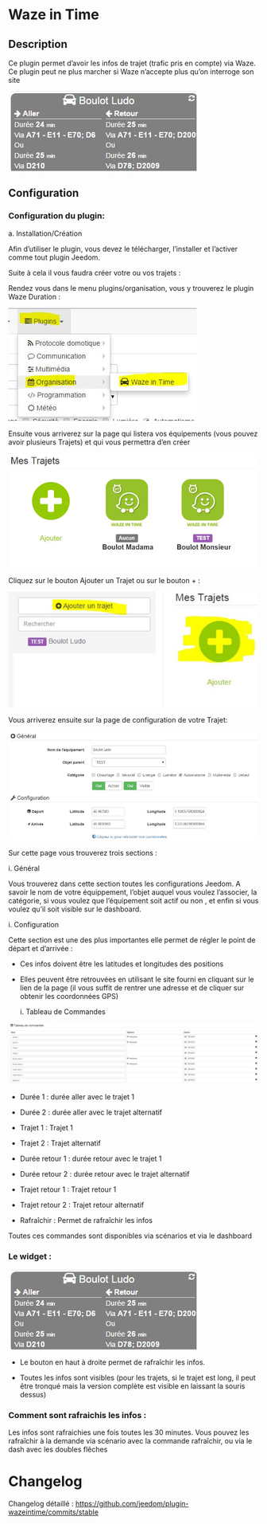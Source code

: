 Waze in Time 
============

Description 
-----------

Ce plugin permet d’avoir les infos de trajet (trafic pris en compte) via
Waze. Ce plugin peut ne plus marcher si Waze n’accepte plus qu’on
interroge son site

![wazeintime screenshot1](./images/wazeintime_screenshot1.jpg)

Configuration 
-------------

### Configuration du plugin: 

a.  Installation/Création

Afin d’utiliser le plugin, vous devez le télécharger, l’installer et
l’activer comme tout plugin Jeedom.

Suite à cela il vous faudra créer votre ou vos trajets :

Rendez vous dans le menu plugins/organisation, vous y trouverez le
plugin Waze Duration :

![configuration1](./images/configuration1.jpg)

Ensuite vous arriverez sur la page qui listera vos équipements (vous
pouvez avoir plusieurs Trajets) et qui vous permettra d’en créer

![wazeintime screenshot2](./images/wazeintime_screenshot2.jpg)

Cliquez sur le bouton Ajouter un Trajet ou sur le bouton + :

![config2](./images/config2.jpg)

Vous arriverez ensuite sur la page de configuration de votre Trajet:

![wazeintime screenshot3](./images/wazeintime_screenshot3.jpg)

Sur cette page vous trouverez trois sections :

i.  Général

Vous trouverez dans cette section toutes les configurations Jeedom. A
savoir le nom de votre équippement, l’objet auquel vous voulez
l’associer, la catégorie, si vous voulez que l’équipement soit actif ou
non , et enfin si vous voulez qu’il soit visible sur le dashboard.

i.  Configuration

Cette section est une des plus importantes elle permet de régler le
point de départ et d’arrivée :

-   Ces infos doivent être les latitudes et longitudes des positions

-   Elles peuvent être retrouvées en utilisant le site fourni en
    cliquant sur le lien de la page (il vous suffit de rentrer une
    adresse et de cliquer sur obtenir les coordonnées GPS)

    i.  Tableau de Commandes

![config3](./images/config3.jpg)

-   Durée 1 : durée aller avec le trajet 1

-   Durée 2 : durée aller avec le trajet alternatif

-   Trajet 1 : Trajet 1

-   Trajet 2 : Trajet alternatif

-   Durée retour 1 : durée retour avec le trajet 1

-   Durée retour 2 : durée retour avec le trajet alternatif

-   Trajet retour 1 : Trajet retour 1

-   Trajet retour 2 : Trajet retour alternatif

-   Rafraîchir : Permet de rafraîchir les infos

Toutes ces commandes sont disponibles via scénarios et via le dashboard

### Le widget : 

![wazeintime screenshot1](./images/wazeintime_screenshot1.jpg)

-   Le bouton en haut à droite permet de rafraîchir les infos.

-   Toutes les infos sont visibles (pour les trajets, si le trajet est
    long, il peut être tronqué mais la version complète est visible en
    laissant la souris dessus)

### Comment sont rafraichis les infos : 

Les infos sont rafraichies une fois toutes les 30 minutes. Vous pouvez
les rafraîchir à la demande via scénario avec la commande rafraîchir, ou
via le dash avec les doubles flêches

Changelog 
=========

Changelog détaillé :
<https://github.com/jeedom/plugin-wazeintime/commits/stable>
